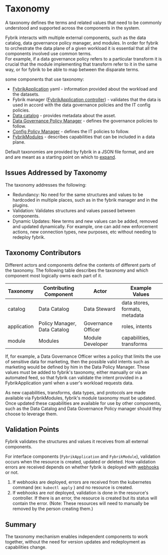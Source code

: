 # Taxonomy

A taxonomy defines the terms and related values that need to be commonly understood and supported across the components in the system.

Fybrik interacts with multiple external components, such as the data catalog, data governance policy manager, and modules.  In order for fybrik to orchestrate the data plane of a given workload it is essential that all the components involved use common terms.  
For example, if a data governance policy refers to a particular transform it is crucial that the module implementing that transform refer to it in the same way, or for fybrik to be able to map between the disparate terms.

some components that use taxonomy:

* [FybrikApplication](../architecture/#fybrikapplication) yaml - information provided about the workload and the datasets.
* Fybrik manager ([FybrikApplication controller](../architecture/#fybrikapplication)) - validates that the data is used in accord with the data governance policies and the IT config policies.
* [Data catalog](../connectors/#data-catalog) - provides metadata about the asset.
* [Data Governance Policy Manager](../connectors/#policy-manager) - defines the governance policies to follow.
* [Config Policy Manager](./config-policies.md) - defines the IT policies to follow.
* [FybrikModules](./modules.md) - describes capabilities that can be included in a data plane.

Default taxonomies are provided by fybrik in a JSON file format, and are and are meant as a starting point on which to [expand](../../tasks/custom-taxonomy).

## Issues Addressed by Taxonomy

The taxonomy addresses the following:

* Redundancy: No need for the same structures and values to be hardcoded in multiple places, such as in the fybrik manager and in the plugins.
* Validation: Validates structures and values passed between components.
* Dynamic Updates: New terms and new values can be added, removed and updated dynamically. For example, one can add new enforcement actions, new connection types, new purposes, etc without needing to redeploy fybrik.

## Taxonomy Contributors

Different actors and components define the contents of different parts of the taxonomy.  The following table describes the taxonomy and which component most logically owns each part of it. 

| Taxonomy         | Contributing Component       | Actor              | Example Values                |
|------------------|------------------------------|--------------------|-------------------------------|
| catalog          | Data Catalog                 | Data Steward       | data stores, formats, metadata|
| application      | Policy Manager, Data Catalog | Governance Officer | roles, intents                |
| module           | Modules                      | Module Developer   | capabilities, transforms      |

If, for example, a Data Governance Officer writes a policy that limits the use of sensitive data for marketing, then the possible valid intents such as marketing would be defined by him in the Data Policy Manager.  These values must be added to fybrik's taxonomy, either manually or via an automated feed, so that fybrik can validate the intent provided in a FybrikApplication yaml when a user's workload requests data.

As new capabilities, transforms, data types, and protocols are made available via FybrikModules, fybrik's module taxonomy must be updated.  Once updated these capabilities are available for use by other components, such as the Data Catalog and Data Governance Policy manager should they choose to leverage them.

## Validation Points

Fybrik validates the structures and values it receives from all external components.  

For interface components (`FybrikApplication` and `FybrikModule`), validation occurs when the resource is created, updated or deleted.  How validation errors are received depends on whether fybrik is deployed with [webhooks](https://en.wikipedia.org/wiki/Webhook) or not.

1. If webhooks are deployed, errors are received from the kubernetes command (ex: `kubectl apply` ) and no resource is created.  
2. If webhooks are *not* deployed, validation is done in the resource's controller.  If there is an error, the resource is created but its status will contain the error.  (Note: These resources will need to manually be removed by the person creating them.)


## Summary

The taxonomy mechanism enables independent components to work together, without the need for version updates and redeployment as capabilities change.
